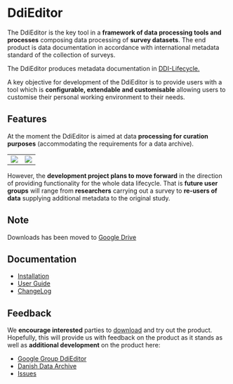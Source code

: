 # DdiEditor #
The DdiEditor is the key tool in a **framework of data processing tools and processes** composing data processing of **survey datasets**. The end product is data documentation in accordance with international metadata standard of the collection of surveys.

The DdiEditor produces metadata documentation in [DDI-Lifecycle.](http://downloads.sourceforge.net/project/ddi-alliance/Data%20Documentation%20Initiative/DDI%203.1%20%282009-10-18%29/DDI_3_1_2009-10-18_Documentation_XMLSchema.zip?use_mirror=superb-dca2)

A key objective for development of the DdiEditor is to provide users with a tool which is **configurable, extendable and customisable** allowing users to customise their personal working environment to their needs.

## Features ##
At the moment the DdiEditor is aimed at data **processing for curation purposes** (accommodating the requirements for a data archive).

<table cellpadding='0' cellspacing='10' border='0'>
<tr><td><img src='https://lh4.googleusercontent.com/-Hwwl79nTGHY/TtpZj89G-2I/AAAAAAAAACU/_IeqXArC79E/s800/questions.gif' />
</td><td><img src='https://lh4.googleusercontent.com/-IU5dJyqFqK4/TtpZbFEl1aI/AAAAAAAAACI/f99Fgaw1DtM/s800/variables.gif' /></td></tr></table>

However, the **development project plans to move forward** in the direction of providing functionality for the whole data lifecycle. That is **future user groups** will range from **researchers** carrying out a survey to **re-users of data** supplying additional metadata to the original study.

## Note ##
Downloads has been moved to [Google Drive](https://drive.google.com/?authuser=0#folders/0B8DmOLm957BPUmx3elhfTXZiNEE)

## Documentation ##
  * [Installation](Installation.md)
  * [User Guide](Documentation.md)
  * [ChangeLog](ChangeLog.md)

## Feedback ##
We **encourage interested** parties to [download](https://drive.google.com/?authuser=0#folders/0B8DmOLm957BPUmx3elhfTXZiNEE) and try out the product. Hopefully, this will provide us with feedback on the product as it stands as well as **additional development** on the product here:
  * [Google Group DdiEditor](http://groups.google.com/group/ddieditor)
  * [Danish Data Archive](http://www.dda.dk)
  * [Issues](http://code.google.com/p/ddieditor/issues/list)
